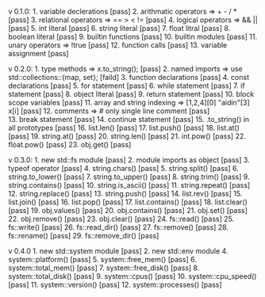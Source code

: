 v 0.1.0:
        1. variable declerations                                                [pass]
        2. arithmatic operators => + - / *                                      [pass]
        3. relational operators => == > < !=                                    [pass]
        4. logical operators => && ||                                           [pass]
        5. int literal                                                          [pass]
        6. string literal                                                       [pass]
        7. float litral                                                         [pass]
        8. boolean literal                                                      [pass]
        9. builtin functions                                                    [pass]
        10. builtin modules                                                     [pass]
        11. unary operators => !true                                            [pass]
        12. function calls                                                      [pass]
        13. variable assignment                                                 [pass]

v 0.2.0:
        1. type methods => x.to_string();                                       [pass]
        2. named imports => use std::collections::{map, set};                   [faild]
        3. function declarations                                                [pass]
        4. const declarations                                                   [pass]
        5. for statement                                                        [pass]
        6. while statement                                                      [pass]
        7. if statement                                                         [pass]
        8. object literal                                                       [pass]
        9. return statement                                                     [pass]
        10. block scope variables                                               [pass]
        11. array and string indexing => [1,2,4][0] "aidin"[3] x[i]             [pass]
        12. comments => # only single line comment                              [pass]     
        13. break statement                                                     [pass]
        14. continue statement                                                  [pass]
        15. .to_string() in all prototypes                                      [pass]
        16. list.len()                                                          [pass]
        17. list.push()                                                         [pass]
        18. list.at()                                                           [pass]
        19. string.at()                                                         [pass]
        20. string.len()                                                        [pass]
        21. int.pow()                                                           [pass]
        22. float.pow()                                                         [pass]
        23. obj.get()                                                           [pass]

v 0.3.0:
        1. new std::fs module                                                   [pass]
        2. module imports as object                                             [pass]
        3. typeof operator                                                      [pass]
        4. string.chars()                                                       [pass]
        5. string.split()                                                       [pass]
        6. string.to_lower()                                                    [pass]
        7. string.to_upper()                                                    [pass]
        8. string.trim()                                                        [pass]
        9. string.contains()                                                    [pass]
        10. string.is_ascii()                                                   [pass]
        11. string.repeat()                                                     [pass]
        12. string.replace()                                                    [pass]
        13. string.push()                                                       [pass]
        14. list.rev()                                                          [pass]
        15. list.join()                                                         [pass]
        16. list.pop()                                                          [pass]
        17. list.contains()                                                     [pass]
        18. list.clear()                                                        [pass]
        19. obj.values()                                                        [pass]
        20. obj.contains()                                                      [pass]
        21. obj.set()                                                           [pass]
        22. obj.remove()                                                        [pass]
        23. obj.clear()                                                         [pass]
        24. fs::read()                                                          [pass]
        25. fs::write()                                                         [pass]
        26. fs::read_dir()                                                      [pass]
        27. fs::remove()                                                        [pass]
        28. fs::rename()                                                        [pass]
        29. fs::remove_dir()                                                    [pass]

v 0.4.0
        1. new std::system module                                               [pass]
        2. new std::env module
        4. system::platform()                                                   [pass]
        5. system::free_mem()                                                   [pass]
        6. system::total_mem()                                                  [pass]
        7. system::free_disk()                                                  [pass]
        8. system::total_disk()                                                 [pass]
        9. system::cpus()                                                       [pass]
        10. system::cpu_speed()                                                 [pass]
        11. system::version()                                                   [pass]
        12. system::processes()                                                 [pass]
